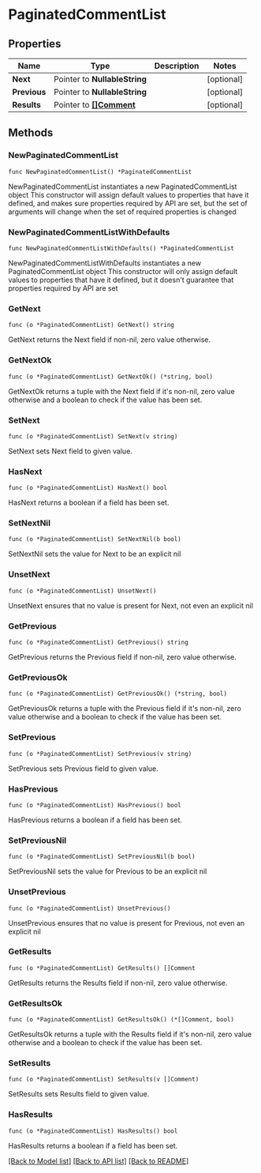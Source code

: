 # PaginatedCommentList

## Properties

Name | Type | Description | Notes
------------ | ------------- | ------------- | -------------
**Next** | Pointer to **NullableString** |  | [optional] 
**Previous** | Pointer to **NullableString** |  | [optional] 
**Results** | Pointer to [**[]Comment**](Comment.md) |  | [optional] 

## Methods

### NewPaginatedCommentList

`func NewPaginatedCommentList() *PaginatedCommentList`

NewPaginatedCommentList instantiates a new PaginatedCommentList object
This constructor will assign default values to properties that have it defined,
and makes sure properties required by API are set, but the set of arguments
will change when the set of required properties is changed

### NewPaginatedCommentListWithDefaults

`func NewPaginatedCommentListWithDefaults() *PaginatedCommentList`

NewPaginatedCommentListWithDefaults instantiates a new PaginatedCommentList object
This constructor will only assign default values to properties that have it defined,
but it doesn't guarantee that properties required by API are set

### GetNext

`func (o *PaginatedCommentList) GetNext() string`

GetNext returns the Next field if non-nil, zero value otherwise.

### GetNextOk

`func (o *PaginatedCommentList) GetNextOk() (*string, bool)`

GetNextOk returns a tuple with the Next field if it's non-nil, zero value otherwise
and a boolean to check if the value has been set.

### SetNext

`func (o *PaginatedCommentList) SetNext(v string)`

SetNext sets Next field to given value.

### HasNext

`func (o *PaginatedCommentList) HasNext() bool`

HasNext returns a boolean if a field has been set.

### SetNextNil

`func (o *PaginatedCommentList) SetNextNil(b bool)`

 SetNextNil sets the value for Next to be an explicit nil

### UnsetNext
`func (o *PaginatedCommentList) UnsetNext()`

UnsetNext ensures that no value is present for Next, not even an explicit nil
### GetPrevious

`func (o *PaginatedCommentList) GetPrevious() string`

GetPrevious returns the Previous field if non-nil, zero value otherwise.

### GetPreviousOk

`func (o *PaginatedCommentList) GetPreviousOk() (*string, bool)`

GetPreviousOk returns a tuple with the Previous field if it's non-nil, zero value otherwise
and a boolean to check if the value has been set.

### SetPrevious

`func (o *PaginatedCommentList) SetPrevious(v string)`

SetPrevious sets Previous field to given value.

### HasPrevious

`func (o *PaginatedCommentList) HasPrevious() bool`

HasPrevious returns a boolean if a field has been set.

### SetPreviousNil

`func (o *PaginatedCommentList) SetPreviousNil(b bool)`

 SetPreviousNil sets the value for Previous to be an explicit nil

### UnsetPrevious
`func (o *PaginatedCommentList) UnsetPrevious()`

UnsetPrevious ensures that no value is present for Previous, not even an explicit nil
### GetResults

`func (o *PaginatedCommentList) GetResults() []Comment`

GetResults returns the Results field if non-nil, zero value otherwise.

### GetResultsOk

`func (o *PaginatedCommentList) GetResultsOk() (*[]Comment, bool)`

GetResultsOk returns a tuple with the Results field if it's non-nil, zero value otherwise
and a boolean to check if the value has been set.

### SetResults

`func (o *PaginatedCommentList) SetResults(v []Comment)`

SetResults sets Results field to given value.

### HasResults

`func (o *PaginatedCommentList) HasResults() bool`

HasResults returns a boolean if a field has been set.


[[Back to Model list]](../README.md#documentation-for-models) [[Back to API list]](../README.md#documentation-for-api-endpoints) [[Back to README]](../README.md)


